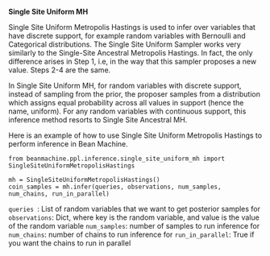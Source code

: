 **Single Site Uniform MH**

Single Site Uniform Metropolis Hastings is used to infer over variables that have discrete support, for example random variables with Bernoulli and Categorical distributions. The Single Site Uniform Sampler works very similarly to the Single-Site Ancestral Metropolis Hastings. In fact, the only difference arises in Step 1, i.e, in the way that this sampler proposes a new value. Steps 2-4 are the same.

In Single Site Uniform MH, for random variables with discrete support, instead of sampling from the prior, the proposer samples from a distribution which assigns equal probability across all values in support (hence the name, uniform). For any random variables with continuous support, this inference method resorts to Single Site Ancestral MH.

Here is an example of how to use Single Site Uniform Metropolis Hastings to perform inference in Bean Machine.


```
from beanmachine.ppl.inference.single_site_uniform_mh import SingleSiteUniformMetropolisHastings

mh = SingleSiteUniformMetropolisHastings()
coin_samples = mh.infer(queries, observations, num_samples, num_chains, run_in_parallel)
```

```queries ```: List of random variables that we want to get posterior samples for
```observations```: Dict, where key is the random variable, and value is the value of the random variable
```num_samples```: number of samples to run inference for
```num_chains```: number of chains to run inference for
```run_in_parallel```: True if you want the chains to run in parallel
